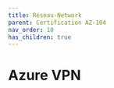 ```yaml
---
title: Réseau-Network
parent: Certification AZ-104
nav_order: 10
has_children: true
---
```


# Azure VPN

